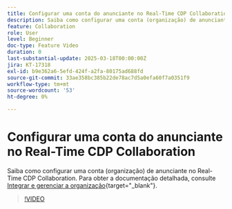 ```yaml
---
title: Configurar uma conta do anunciante no Real-Time CDP Collaboration
description: Saiba como configurar uma conta (organização) de anunciante no Real-Time CDP Collaboration.
feature: Collaboration
role: User
level: Beginner
doc-type: Feature Video
duration: 0
last-substantial-update: 2025-03-18T00:00:00Z
jira: KT-17318
exl-id: b9e362a6-5efd-424f-a2fa-80175ad688fd
source-git-commit: 33ae358bc385b22de78ac7d5a0efa60f7a0351f9
workflow-type: tm+mt
source-wordcount: '53'
ht-degree: 0%

---
```


# Configurar uma conta do anunciante no Real-Time CDP Collaboration

Saiba como configurar uma conta (organização) de anunciante no Real-Time CDP Collaboration. Para obter a documentação detalhada, consulte [Integrar e gerenciar a organização](https://experienceleague.adobe.com/pt-br/docs/real-time-cdp-collaboration/using/setup/onboard-organization){target="_blank"}.

>[!VIDEO](https://video.tv.adobe.com/v/3452264/?learn=on&enablevpops)
